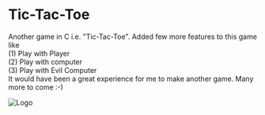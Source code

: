 # Tic-Tac-Toe
Another game in C i.e. "Tic-Tac-Toe". Added few more features to this game like<br>
(1) Play with Player<br>
(2) Play with computer<br>
(3) Play with Evil Computer<br>
It would have been a great experience for me to make another game. Many more to come :-)<br>

![Logo](https://encrypted-tbn0.gstatic.com/images?q=tbn:ANd9GcRWZcoSM5IsReS7l6F-NEKkz8NkSbXj2FHfug&usqp=CAU)
